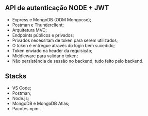 ## API de autenticação NODE + JWT

- Express e MongoDB (ODM Mongoose);
- Postman e Thunderclient;
- Arquitetura MVC;
- Endpoints públicos e privados;
- Privados necessitam de token para serem utilizados;
- O token é entregue através do login bem sucedido;
- Token enviado na header da requisição;
- Middleware para validar o token;
- Não persistência de sessão no backend, tudo feito pelo backend.

## Stacks

- VS Code;
- Postman;
- Node.js;
- MongoDB e MongoDB Atlas;
- Pacotes npm.